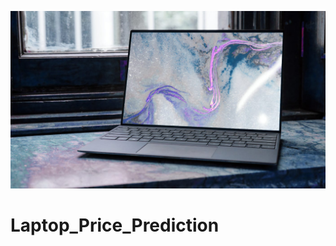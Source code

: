 ![Image Alt Text](https://github.com/GayasuddinMohd/Laptop_Price_Prediction/blob/master/Laptop%20Image.jpg?raw=true)





# Laptop_Price_Prediction

